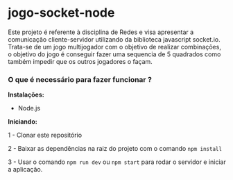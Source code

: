 # jogo-socket-node

Este projeto é referente à disciplina de Redes e visa apresentar a comunicação cliente-servidor utilizando da biblioteca javascript socket.io.
Trata-se de um jogo multijogador com o objetivo de realizar combinações, o objetivo do jogo é conseguir fazer uma sequencia de 5 quadrados como também impedir 
que os outros jogadores o façam.

### O que é necessário para fazer funcionar ?

**Instalações:**

* Node.js

**Iniciando:**

1 - Clonar este repositório

2 - Baixar as dependências na raiz do projeto com o comando `npm install`

3 - Usar o comando `npm run dev` ou  `npm start` para rodar o servidor e iniciar a aplicação.
